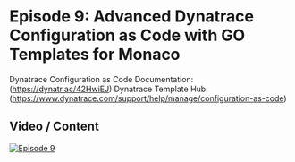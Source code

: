 # Episode 9: Advanced Dynatrace Configuration as Code with GO Templates for Monaco

Dynatrace Configuration as Code Documentation: (https://dynatr.ac/42HwiEJ)
Dynatrace Template Hub: (https://www.dynatrace.com/support/help/manage/configuration-as-code)

## Video / Content

[![Episode 9](https://img.youtube.com/vi/aFkJ-IHAwBQ/0.jpg)](https://www.youtube.com/watch?v=aFkJ-IHAwBQ)
